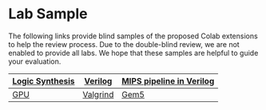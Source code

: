 # Lab Sample
The following links provide blind samples of the proposed Colab extensions to help the review process.
Due to the double-blind review, we are not enabled to provide all labs. We hope that these samples are helpful to guide your evaluation. 

| [Logic Synthesis](https://colab.research.google.com/drive/17JJO_xieu6KViiwOqkfQICSzPm80mfSf) | [Verilog](https://colab.research.google.com/drive/1YOoWP8cBFKRnHSKQNgTaT33fAZWDIlCe)| [MIPS pipeline in Verilog](https://colab.research.google.com/drive/18G56AdKuCbQ6s_n-s5cGQYa6aroKN3wK?usp=sharing)|
|---|---|---|
|[GPU](https://colab.research.google.com/drive/1B7ru_nZQ91zjE07dmc6NOEcZ_owrADwl?usp=sharing)|[Valgrind](https://colab.research.google.com/drive/1Iqx-BYSp2wY2C2Oi_zPQCa_CbIotHgQ9?usp=sharing)|[Gem5](https://colab.research.google.com/drive/12kk4A5e-El--9JMklG6GmwKE7l2rQL3R)|

